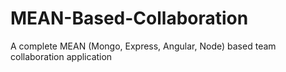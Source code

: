 # MEAN-Based-Collaboration
A complete MEAN (Mongo, Express, Angular, Node) based team collaboration application 
